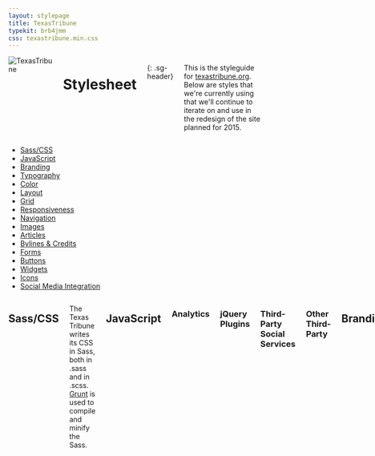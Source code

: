 ```yaml
---
layout: stylepage
title: TexasTribune
typekit: brb4jmm
css: texastribune.min.css
---
```



<!-- masthead -->
<div class="masthead sixteen columns">
  <img class="logo" src="https://s3.amazonaws.com/static.texastribune.org/common/images/logo.jpg" title="TexasTribune">

Stylesheet
==========
{: .sg-header}

This is the styleguide for [texastribune.org](http://www.texastribune.org).
Below are styles that we're currently using that we'll continue to iterate on
and use in the redesign of the site planned for 2015.

</div><!-- end masthead -->

<div class="four columns"><div id='side-nav'><!-- side nav -->

* [Sass/CSS](#sass)
* [JavaScript](#javascript)
* [Branding](#branding)
* [Typography](#typography)
* [Color](#color)
* [Layout](#layout)
* [Grid](#grid)
* [Responsiveness](#responsiveness)
* [Navigation](#navigation)
* [Images](#images)
* [Articles](#articles)
* [Bylines & Credits](#bylines--credits)
* [Forms](#forms)
* [Buttons](#buttons)
* [Widgets](#widgets)
* [Icons](#icons)
* [Social Media Integration](#social-media-integration)

</div></div><!-- end side nav -->

<div class="twelve columns omega"><!-- main -->


Sass/CSS
--------

The Texas Tribune writes its CSS in Sass, both in .sass and in .scss. [Grunt](http://gruntjs.com/) is used to compile and minify the Sass.


JavaScript
----------

### Analytics

### jQuery Plugins

### Third-Party Social Services

### Other Third-Party


Branding
--------

### Logos

Masthead logo

![The Texas Tribune](https://s3.amazonaws.com/static.texastribune.org/common/images/logo.png)

5th anniversary masthead logo

![The Texas Tribune 5th Anniversary](https://s3.amazonaws.com/static.texastribune.org/media/logos/TT-5thAnniversary-logo.png)

Bug

![The Texas Tribune](http://static.texastribune.org/favicon/texastribune.org.png)

### CTAs

Membership ribbon

![Join Us](http://static.texastribune.org/media/membership/TT-FMD14-JoinUs-btn001.png)

Typography
----------

### Typekit

The Texas Tribune has its own font kit through Typekit that supplies the fonts for the site. Typekit is loaded at the top of base.html to avoid a flash of unstyled content (FOUC) when it comes to fonts.

### Stories

Stories use Georgia, Times and serif. These fonts can be added with the `serif`
mixin.

```sass
.example-class
  +serif
```

### Headers

H1 Headers use Knockout 49 A, with fallbacks of Knockout 49 B, LeagueGothicRegular, Helvetica Neue, and sans-serif.


Color
-----

<div class="swatch three columns column">
  <div class="colorfield" style="background: #ffcc20;"></div>
  <span class="label">Tribune yellow<br/>$trib_yellow<br/>#ffcc20</span>
</div>
<div class="swatch three columns column">
  <div class="colorfield" style="background: #008990;"></div>
  <span class="label">Tribune teal<br/>$trib_teal<br/>#008990</span>
</div>
<!-- DELETEME shouldn't need a clear here -->
<div style="clear: both;"></div>


Layout
----

### Header/Roofline

The header is enclosed in the `.wrapper-r` class. Header ads are contained within a div with a `#site_roofline` id. User account welcomes are contained within a div with a `#greeting` id. The navbar, membership ad, logo, and time are contained within a header tag with an id of `#site_header`.

### Main Content

The main site content is contained within a div with an id of `#site_content`. Within that div, main content is contained in a div with a `.main_column` class.

### Footer

The footer, like the header, is enclosed in a div with the `.wrapper-r` class. Inside of this div is a `footer` tag with an id of `#footer`. The footer element contains a dl with an id of #staff_writers that lists staff writers.


Grid
----

The site uses its own twelve-column grid system. Below is an example of the
code used to create a twelve-column row.

```html
<div class="grid">
  <div class="cell w-12">
    insert elements here
  </div>
</div>
```
Below is an example of the code used to create a row composed of two six-column
halves.

```html
<div class="grid">
  <div class="cell w-6">
    insert left elements
  </div>
  <div class="cell w-6">
    insert right elements
  </div>
</div>
```

This grid can be divided up into any number of columns as long as they add up
to twelve. On mobile devices, each div with the class of `cell` becomes its own
row.


Responsiveness
----

The Texas Tribune uses two defined breakpoints, a max-width of 799px (medium) and a max-width of 520px (mobile). These are set up in the breakpoint mixin.

Sass for mobile and medium breakpoints:

```sass
.foo
  +breakpoint(mobile)

.bar
  +breakpoint(medium)
```

In addition, styles based on custom points are used throughout where needed for a design to look best at all sizes. A body class of `.responsive` should be added for responsiveness. This gives elements with the `.content-wrapper` class a width of 100% and max-width of the page width.


Navigation
----------

There are separate navbars for desktop and mobile. Updates to the desktop nav should also be reflected in the mobile menu. Both the desktop nav and mobile menu use the `.dropdown-toggle` class. Some JavaScript powers the dropdown nav, as well, and this can be found in megamini.js.


Images
------

### Image Sizes

There are nine non-cropped image sizes, and there are nine cropped sizes. Image sizes are indicated using media_size in html templates.

### Image Hosting

Images are hosted on Amazon Web Services.


Articles
----

There are several ways to indicate that an element is part of an article. It can be placed inside the article tag, given the `.article` class, given the `.prose` class, or given the `.mceContentBody` class. Scoping an article within `#site_content` can also help avoid selecting any additional page elements.


Bylines & Credits
-----------------

### Bylines for Stories

Bylines are styled with an unordered list with the classes `.meta` and `.separator`. The byline is inside of an li with the class `byline`. If available, the author's name should link to her or his staff page.

```html
<ul class="meta separator">
  <li class="byline">
    by <a href="/about/staff/first-last/">First Last</a>
  </li>
</ul>
```

### Credits for Images

Image credits are styled with a `cite` inside of a div with the class `.photo_links`. Wording is: photo by: First Last.

```html
<div class="photo_links">
  <cite>photo by First Last</cite>
</div>
```


Forms
-----

### Pretty Forms

Many forms throughout the site are styled with the `.pretty` class. Within these pretty forms, there are further subclasses of form, including `.errorlist`, `.required_field`, `.alert`, and `.help_text`.


Buttons
-------

These buttons are used throughout the site.

### Info Button

This button is used to link to more information throughout the site. By
default, this button is Tribune yellow. On hover, the button lightens by
10%.

<div>
  <a class="btn_info">Button</a>
</div>

```html
<div>
  <a class="btn_info">Button</a>
</div>
```

Widgets
----

Styles for widgets are included in the _widgets.sass partial.

### Featurebox

Featurebox is used for wire widgets around the site, including TribWire and TweetWire, and is often included in the right rail. For featurebox styles, use class `.featurebox`. Within the featurebox, there's a header with class `.featurebox-header`, main content with class `.featurebox-content`, and a footer with class `.featurebox-footer`. The footer often includes an adunit and a link to view more.

```html
<aside class="featurebox">
  <header class="featurebox-header">
    <h1>Header</h1>
  </header>
  <div class="featurebox-content">
  </div>
  <footer class="featurebox-footer">
    <div class="ad adunit"></div>
    <a href="#">View All</a>
  </footer>
</aside>
```


### The Most

The Most also uses featurebox styles, with the addition of tabs. The Most has three tabs: Shared, Viewed, and Commented. It's included on the homepage and in the right rail around the site. Add the id `#the_most` and tabs classes to a featurebox for The Most.

```html
<aside id="the_most" class="featurebox">
  <header class="featurebox-header">
    <h1>Header</h1>
  </header>
  <div class="featurebox-content tabs ui-tabs ui-widget ui-widget-content ui-corner-all">
    <div id="most_shared" class="ui-tabs-panel ui-widget-content ui-corner-bottom"></div>
    <div id="most_viewed" class="ui-tabs-panel ui-widget-content ui-corner-bottom"></div>
    <div id="most_commented" class="ui-tabs-panel ui-widget-content ui-corner-bottom"></div>
  </div>
  <footer class="featurebox-footer">
    <div class="ad adunit"></div>
    <a href="#">View All</a>
  </footer>
</aside>
```


### Trib newsletter signup

The Trib newsletter signup widget is included at the top of the right rail around the site on pages that inherit from the two-column layout. The widget includes a CTA for people to sign up for The Brief. The class `.trib_newsletter` gives the signup its styles.

```html
<section class="trib_newsletter">
  <form>
    <header><h2>Sign Up for The Brief</h2></header>
    <p>Our daily news summary</p>
  </form>
</section>
```


Icons
-----

### Social Media

Font Awesome is used for icons throughout the site. Generally, social media links should include "target=_blank" so that they open in a new tab.

```html
<a class="social" href="#" target="_blank">
  <i class="icon-[whatever]"></i>
</a>
```

Social Media Integration
----

### Facebook

Facebook comments are pulled in and included in articles' comments sections.

### Twitter

Widgets displaying tweets on the site should all use the widget from Twitter. There are a number of customization options that can be made to the widget to fit The Texas Tribune brand and a particular page's needs, including link colors, tweet limits, and more.

Html setup:

```html
<a class="twitter-timeline" href="https://twitter.com/[profile]" data-widget-id="[provided by Twitter]" data-screen-name="[profile]">Tweets</a>
```

Javascript snippet:

```javascript
<script>!function(d,s,id){var js,fjs=d.getElementsByTagName(s)[0],p=/^http:/.test(d.location)?'http':'https';if(!d.getElementById(id)){js=d.createElement(s);js.id=id;js.src=p+"://platform.twitter.com/widgets.js";fjs.parentNode.insertBefore(js,fjs);}}(document,"script","twitter-wjs");</script>
```
<!-- DELETEME add this space another way -->
<div style="height: 100px;"></div>


</div><!-- end main -->
